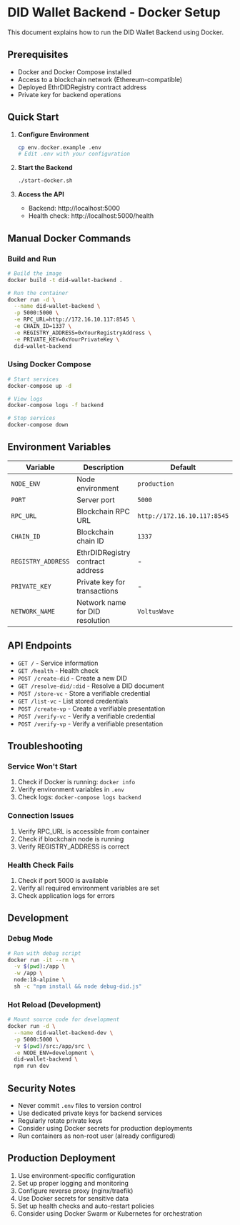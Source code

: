 # DID Wallet Backend - Docker Setup

This document explains how to run the DID Wallet Backend using Docker.

## Prerequisites

- Docker and Docker Compose installed
- Access to a blockchain network (Ethereum-compatible)
- Deployed EthrDIDRegistry contract address
- Private key for backend operations

## Quick Start

1. **Configure Environment**
   ```bash
   cp env.docker.example .env
   # Edit .env with your configuration
   ```

2. **Start the Backend**
   ```bash
   ./start-docker.sh
   ```

3. **Access the API**
   - Backend: http://localhost:5000
   - Health check: http://localhost:5000/health

## Manual Docker Commands

### Build and Run
```bash
# Build the image
docker build -t did-wallet-backend .

# Run the container
docker run -d \
  --name did-wallet-backend \
  -p 5000:5000 \
  -e RPC_URL=http://172.16.10.117:8545 \
  -e CHAIN_ID=1337 \
  -e REGISTRY_ADDRESS=0xYourRegistryAddress \
  -e PRIVATE_KEY=0xYourPrivateKey \
  did-wallet-backend
```

### Using Docker Compose
```bash
# Start services
docker-compose up -d

# View logs
docker-compose logs -f backend

# Stop services
docker-compose down
```

## Environment Variables

| Variable | Description | Default | Required |
|----------|-------------|---------|----------|
| `NODE_ENV` | Node environment | `production` | No |
| `PORT` | Server port | `5000` | No |
| `RPC_URL` | Blockchain RPC URL | `http://172.16.10.117:8545` | Yes |
| `CHAIN_ID` | Blockchain chain ID | `1337` | Yes |
| `REGISTRY_ADDRESS` | EthrDIDRegistry contract address | - | Yes |
| `PRIVATE_KEY` | Private key for transactions | - | Yes |
| `NETWORK_NAME` | Network name for DID resolution | `VoltusWave` | No |

## API Endpoints

- `GET /` - Service information
- `GET /health` - Health check
- `POST /create-did` - Create a new DID
- `GET /resolve-did/:did` - Resolve a DID document
- `POST /store-vc` - Store a verifiable credential
- `GET /list-vc` - List stored credentials
- `POST /create-vp` - Create a verifiable presentation
- `POST /verify-vc` - Verify a verifiable credential
- `POST /verify-vp` - Verify a verifiable presentation

## Troubleshooting

### Service Won't Start
1. Check if Docker is running: `docker info`
2. Verify environment variables in `.env`
3. Check logs: `docker-compose logs backend`

### Connection Issues
1. Verify RPC_URL is accessible from container
2. Check if blockchain node is running
3. Verify REGISTRY_ADDRESS is correct

### Health Check Fails
1. Check if port 5000 is available
2. Verify all required environment variables are set
3. Check application logs for errors

## Development

### Debug Mode
```bash
# Run with debug script
docker run -it --rm \
  -v $(pwd):/app \
  -w /app \
  node:18-alpine \
  sh -c "npm install && node debug-did.js"
```

### Hot Reload (Development)
```bash
# Mount source code for development
docker run -d \
  --name did-wallet-backend-dev \
  -p 5000:5000 \
  -v $(pwd)/src:/app/src \
  -e NODE_ENV=development \
  did-wallet-backend \
  npm run dev
```

## Security Notes

- Never commit `.env` files to version control
- Use dedicated private keys for backend services
- Regularly rotate private keys
- Consider using Docker secrets for production deployments
- Run containers as non-root user (already configured)

## Production Deployment

1. Use environment-specific configuration
2. Set up proper logging and monitoring
3. Configure reverse proxy (nginx/traefik)
4. Use Docker secrets for sensitive data
5. Set up health checks and auto-restart policies
6. Consider using Docker Swarm or Kubernetes for orchestration
